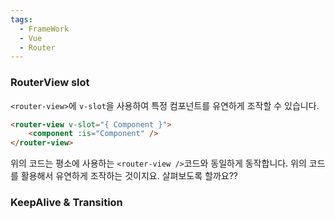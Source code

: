 ```yaml
---
tags:
  - FrameWork
  - Vue
  - Router
---
```

### RouterView slot
`<router-view>`에 `v-slot`을 사용하여 특정 컴포넌트를 유연하게 조작할 수 있습니다.

```html
<router-view v-slot="{ Component }">
    <component :is="Component" />
</router-view>
```

위의 코드는 평소에 사용하는 `<router-view />`코드와 동일하게 동작합니다.
위의 코드를 활용해서 유연하게 조작하는 것이지요. 살펴보도록 할까요??

### KeepAlive & Transition